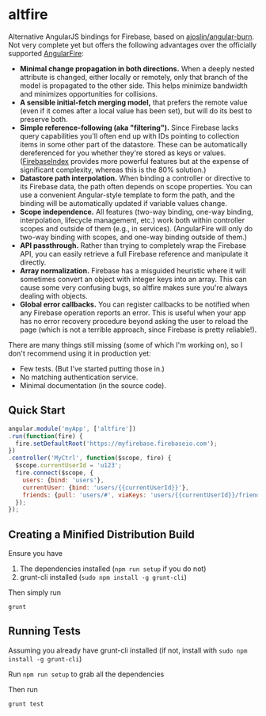 altfire
=======

Alternative AngularJS bindings for Firebase, based on [ajoslin/angular-burn](github.com/ajoslin/angular-burn).  Not very complete yet but offers the following advantages over the officially supported [AngularFire](https://github.com/firebase/angularFire):

- **Minimal change propagation in both directions.**  When a deeply nested attribute is changed, either locally or remotely, only that branch of the model is propagated to the other side.  This helps minimize bandwidth and minimizes opportunities for collisions.
- **A sensible initial-fetch merging model,** that prefers the remote value (even if it comes after a local value has been set), but will do its best to preserve both.
- **Simple reference-following (aka "filtering").**  Since Firebase lacks query capabilities you'll often end up with IDs pointing to collection items in some other part of the datastore.  These can be automatically dereferenced for you whether they're stored as keys or values.  ([FirebaseIndex](https://github.com/Zenovations/FirebaseIndex) provides more powerful features but at the expense of significant complexity, whereas this is the 80% solution.)
- **Datastore path interpolation.**  When binding a controller or directive to its Firebase data, the path often depends on scope properties.  You can use a convenient Angular-style template to form the path, and the binding will be automatically updated if variable values change.
- **Scope independence.**  All features (two-way binding, one-way binding, interpolation, lifecycle management, etc.) work both within controller scopes and outside of them (e.g., in services).  (AngularFire will only do two-way binding with scopes, and one-way binding outside of them.)
- **API passthrough.**  Rather than trying to completely wrap the Firebase API, you can easily retrieve a full Firebase reference and manipulate it directly.
- **Array normalization.**  Firebase has a misguided heuristic where it will sometimes convert an object with integer keys into an array.  This can cause some very confusing bugs, so altfire makes sure you're always dealing with objects.
- **Global error callbacks.**  You can register callbacks to be notified when any Firebase operation reports an error.  This is useful when your app has no error recovery procedure beyond asking the user to reload the page (which is not a terrible approach, since Firebase is pretty reliable!).

There are many things still missing (some of which I'm working on), so I don't recommend using it in production yet:
- Few tests.  (But I've started putting those in.)
- No matching authentication service.
- Minimal documentation (in the source code).

Quick Start
-----------

```js
angular.module('myApp', ['altfire'])
.run(function(fire) {
  fire.setDefaultRoot('https://myfirebase.firebaseio.com');
})
.controller('MyCtrl', function($scope, fire) {
  $scope.currentUserId = 'u123';
  fire.connect($scope, {
    users: {bind: 'users'},
    currentUser: {bind: 'users/{{currentUserId}}'},
    friends: {pull: 'users/#', viaKeys: 'users/{{currentUserId}}/friends'}
  });
});
```

Creating a Minified Distribution Build
--------------------------------------

Ensure you have

1. The dependencies installed (`npm run setup` if you do not)
2. grunt-cli installed (`sudo npm install -g grunt-cli`)

Then simply run

	grunt


Running Tests
-------------

Assuming you already have grunt-cli installed (if not, install with `sudo npm install -g grunt-cli`)

Run `npm run setup` to grab all the dependencies

Then run

	grunt test


